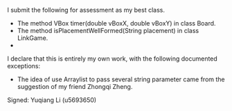 I submit the following for assessment as my best class.


* The method VBox timer(double vBoxX, double vBoxY) in class Board.
* The method isPlacementWellFormed(String placement) in class LinkGame.
*



I declare that this is entirely my own work, with the following documented exceptions:

* The idea of use Arraylist to pass several string parameter came from the suggestion of my friend Zhongqi Zheng.

Signed: Yuqiang Li (u5693650)
